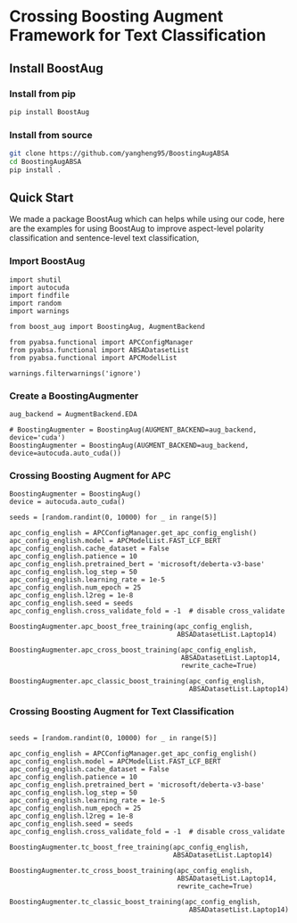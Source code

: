 # Crossing Boosting Augment Framework for Text Classification

## Install BoostAug

### Install from pip

```bash
pip install BoostAug
```

### Install from source

```bash
git clone https://github.com/yangheng95/BoostingAugABSA
cd BoostingAugABSA
pip install .
```

## Quick Start

We made a package BoostAug which can helps while using our code, here are the examples for using BoostAug to improve
aspect-level polarity classification and sentence-level text classification,

### Import BoostAug

```python3
import shutil
import autocuda
import findfile
import random
import warnings

from boost_aug import BoostingAug, AugmentBackend

from pyabsa.functional import APCConfigManager
from pyabsa.functional import ABSADatasetList
from pyabsa.functional import APCModelList

warnings.filterwarnings('ignore')
```

### Create a BoostingAugmenter
```python3
aug_backend = AugmentBackend.EDA

# BoostingAugmenter = BoostingAug(AUGMENT_BACKEND=aug_backend, device='cuda')
BoostingAugmenter = BoostingAug(AUGMENT_BACKEND=aug_backend, device=autocuda.auto_cuda())

```

### Crossing Boosting Augment for APC

```python3
BoostingAugmenter = BoostingAug()
device = autocuda.auto_cuda()

seeds = [random.randint(0, 10000) for _ in range(5)]

apc_config_english = APCConfigManager.get_apc_config_english()
apc_config_english.model = APCModelList.FAST_LCF_BERT
apc_config_english.cache_dataset = False
apc_config_english.patience = 10
apc_config_english.pretrained_bert = 'microsoft/deberta-v3-base'
apc_config_english.log_step = 50
apc_config_english.learning_rate = 1e-5
apc_config_english.num_epoch = 25
apc_config_english.l2reg = 1e-8
apc_config_english.seed = seeds
apc_config_english.cross_validate_fold = -1  # disable cross_validate

BoostingAugmenter.apc_boost_free_training(apc_config_english,
                                          ABSADatasetList.Laptop14)

BoostingAugmenter.apc_cross_boost_training(apc_config_english,
                                           ABSADatasetList.Laptop14,
                                           rewrite_cache=True)

BoostingAugmenter.apc_classic_boost_training(apc_config_english,
                                             ABSADatasetList.Laptop14)

```

### Crossing Boosting Augment for Text Classification

```python3

seeds = [random.randint(0, 10000) for _ in range(5)]

apc_config_english = APCConfigManager.get_apc_config_english()
apc_config_english.model = APCModelList.FAST_LCF_BERT
apc_config_english.cache_dataset = False
apc_config_english.patience = 10
apc_config_english.pretrained_bert = 'microsoft/deberta-v3-base'
apc_config_english.log_step = 50
apc_config_english.learning_rate = 1e-5
apc_config_english.num_epoch = 25
apc_config_english.l2reg = 1e-8
apc_config_english.seed = seeds
apc_config_english.cross_validate_fold = -1  # disable cross_validate

BoostingAugmenter.tc_boost_free_training(apc_config_english,
                                         ABSADatasetList.Laptop14)

BoostingAugmenter.tc_cross_boost_training(apc_config_english,
                                          ABSADatasetList.Laptop14,
                                          rewrite_cache=True)

BoostingAugmenter.tc_classic_boost_training(apc_config_english,
                                             ABSADatasetList.Laptop14)
```